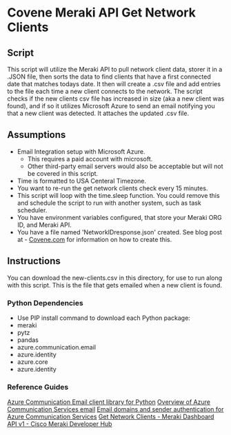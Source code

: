 # Covene Meraki API Get Network Clients
## Script
This script will utilize the Meraki API to pull network client data, storer it in a .JSON file, then sorts the data to find clients that have a first connected date that matches todays date. It then will create a .csv file and add entries to the file each time a new client connects to the network. The script checks if the new clients csv file has increased in size (aka a new client was found), and if so it utilizes Microsoft Azure to send an email notifying you that a new client was detected. It attaches the updated .csv file. 
## Assumptions

- Email Integration setup with Microsoft Azure.
    - This requires a paid account with microsoft.
    - Other third-party email servers would also be acceptable but will not be covered in this script. 
- Time is formatted to USA Centeral Timezone.
- You want to re-run the get network clients check every 15 minutes.
- This script will loop with the time.sleep function. You could remove this and schedule the script to run with another system, such as task scheduler. 
- You have environment variables configured, that store your Meraki ORG ID, and Meraki API. 
- You have a file named 'NetworkIDresponse.json' created. See blog post at - [Covene.com](https://covene.com/news-blog/)  for information on how to create this. 


## Instructions
You can download the new-clients.csv in this directory, for use to run along with this script. This is the file that gets emailed when a new client is found.

### Python Dependencies
- Use PIP install command to download each Python package:
- meraki
- pytz
- pandas
- azure.communication.email
- azure.identity
- azure.core
- azure.identity

### Reference Guides
[Azure Communication Email client library for Python](https://learn.microsoft.com/en-us/python/api/overview/azure/communication-email-readme?view=azure-python/)
[Overview of Azure Communication Services email](https://learn.microsoft.com/en-us/azure/communication-services/concepts/email/email-overview)
[Email domains and sender authentication for Azure Communication Services](https://learn.microsoft.com/en-us/azure/communication-services/concepts/email/email-domain-and-sender-authentication)
[Get Network Clients - Meraki Dashboard API v1 - Cisco Meraki Developer Hub](https://developer.cisco.com/meraki/api-v1/get-network-clients/)
